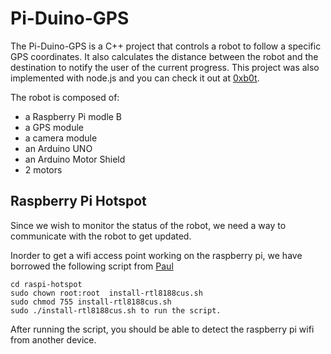 # Pi-Duino-GPS
The Pi-Duino-GPS is a C++ project that controls a robot to follow a specific GPS coordinates. It also calculates the distance between the robot and the destination to notify the user of the current progress. This project was also implemented with node.js and you can check it out at [0xb0t](https://github.com/xuqianli/0xb0t.git).

The robot is composed of:  

* a Raspberry Pi modle B
* a GPS module 
* a camera module
* an Arduino UNO
* an Arduino Motor Shield
* 2 motors

## Raspberry Pi Hotspot

Since we wish to monitor the status of the robot, we need a way to communicate with the robot to get updated.

Inorder to get a wifi access point working on the raspberry pi, we have borrowed the following script from [Paul](http://blog.sip2serve.com/post/48899893167/rtl8188-access-point-install-script)

```
cd raspi-hotspot
sudo chown root:root  install-rtl8188cus.sh
sudo chmod 755 install-rtl8188cus.sh
sudo ./install-rtl8188cus.sh to run the script.
```

After running the script, you should be able to detect the raspberry pi wifi from another device.


